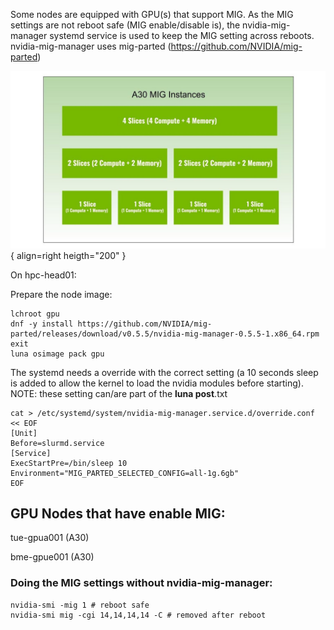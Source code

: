 Some nodes are equipped with GPU(s) that support MIG.  As the MIG settings are not reboot safe (MIG enable/disable is), the nvidia-mig-manager systemd service is used to keep the MIG setting across reboots. nvidia-mig-manager uses mig-parted (https://github.com/NVIDIA/mig-parted)

![A30 MIG](mig-for-distributed-workloads.jpg){ align=right heigth="200" }

On hpc-head01:

Prepare the node image:

```shell
lchroot gpu
dnf -y install https://github.com/NVIDIA/mig-parted/releases/download/v0.5.5/nvidia-mig-manager-0.5.5-1.x86_64.rpm
exit
luna osimage pack gpu
```

The systemd needs a override with the correct setting (a 10 seconds sleep is added to allow the kernel to load the nvidia modules before starting).
NOTE: these setting can/are part of the **luna post**.txt
``` shell
cat > /etc/systemd/system/nvidia-mig-manager.service.d/override.conf << EOF
[Unit]
Before=slurmd.service
[Service]
ExecStartPre=/bin/sleep 10
Environment="MIG_PARTED_SELECTED_CONFIG=all-1g.6gb"
EOF
```

## GPU Nodes that have enable MIG:

tue-gpua001 (A30)

bme-gpue001 (A30)


### Doing the MIG settings without nvidia-mig-manager:
```shell
nvidia-smi -mig 1 # reboot safe
nvidia-smi mig -cgi 14,14,14,14 -C # removed after reboot
```

